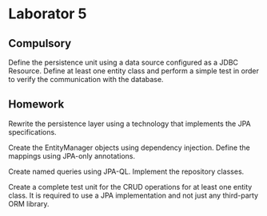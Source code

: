 # Laborator 5

## Compulsory


Define the persistence unit using a data source configured as a JDBC Resource.
Define at least one entity class and perform a simple test in order to verify the communication with the database.

## Homework

Rewrite the persistence layer using a technology that implements the JPA specifications.

Create the EntityManager objects using dependency injection.
Define the mappings using JPA-only annotations.

Create named queries using JPA-QL.
Implement the repository classes.

Create a complete test unit for the CRUD operations for at least one entity class.
It is required to use a JPA implementation and not just any third-party ORM library.
